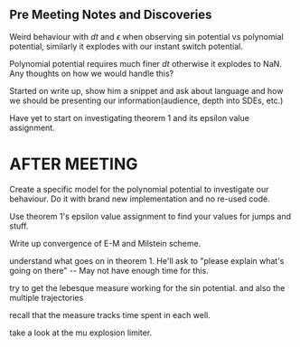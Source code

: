 ## Pre Meeting Notes and Discoveries

Weird behaviour with $dt$ and $\epsilon$ when observing sin potential vs polynomial potential, similarly it explodes with our instant switch potential.

Polynomial potential requires much finer $dt$ otherwise it explodes to NaN.
Any thoughts on how we would handle this?

Started on write up, show him a snippet and ask about language and how we should be presenting our information(audience, depth into SDEs, etc.)

Have yet to start on investigating theorem 1 and its epsilon value assignment.


# AFTER MEETING

Create a specific model for the polynomial potential to investigate our behaviour. Do it with brand new implementation and no re-used code.

Use theorem 1's epsilon value assignment to find your values for jumps and stuff.

Write up convergence of E-M and Milstein scheme.

understand what goes on in theorem 1. He'll ask to "please explain what's going on there"
 -- May not have enough time for this.

try to get the lebesque measure working for the sin potential. and also the multiple trajectories

recall that the measure tracks time spent in each well.

take a look at the mu explosion limiter.